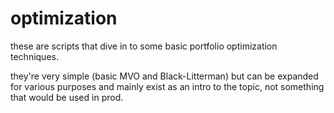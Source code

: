 # optimization

these are scripts that dive in to some basic portfolio optimization techniques. 

they're very simple (basic MVO and Black-Litterman) but can be expanded for various purposes and mainly exist as an intro to the topic, not something that would be used in prod.
